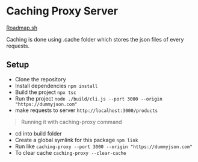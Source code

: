 # Caching Proxy Server

[Roadmap.sh](https://roadmap.sh/projects/caching-server)

Caching is done using .cache folder which stores the json files of every requests.

## Setup

- Clone the repository
- Install dependencies `npm install`
- Build the project `npx tsc`
- Run the project `node ./build/cli.js --port 3000 --origin "https://dummyjson.com"`
- make requests to server `http://localhost:3000/products`

> Running it with caching-proxy command

- cd into build folder
- Create a global symlink for this package `npm link`
- Run like `caching-proxy --port 3000 --origin "https://dummyjson.com"`
- To clear cache `caching-proxy --clear-cache`
